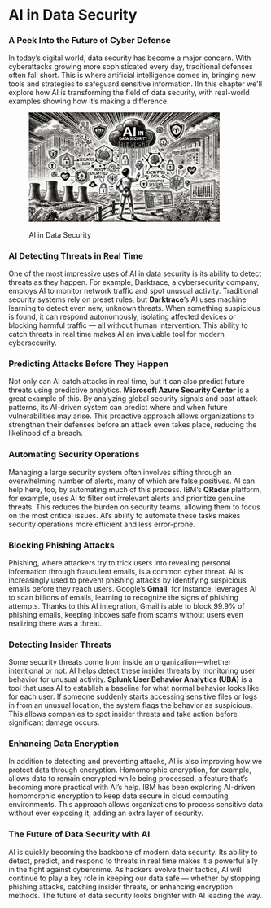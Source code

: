 # AI in Data Security

### A Peek Into the Future of Cyber Defense

In today’s digital world, data security has become a major concern. With cyberattacks growing more sophisticated every day, traditional defenses often fall short. This is where artificial intelligence comes in, bringing new tools and strategies to safeguard sensitive information. IIn this chapter we'll explore how AI is transforming the field of data security, with real-world examples showing how it’s making a difference.

<div align="left"><figure><img src="../../.gitbook/assets/ai-in-data-security-min.png" alt="" width="375"><figcaption><p>AI in Data Security</p></figcaption></figure></div>

### AI Detecting Threats in Real Time

One of the most impressive uses of AI in data security is its ability to detect threats as they happen. For example, Darktrace, a cybersecurity company, employs AI to monitor network traffic and spot unusual activity. Traditional security systems rely on preset rules, but **Darktrace**’s AI uses machine learning to detect even new, unknown threats. When something suspicious is found, it can respond autonomously, isolating affected devices or blocking harmful traffic — all without human intervention. This ability to catch threats in real time makes AI an invaluable tool for modern cybersecurity.

### Predicting Attacks Before They Happen

Not only can AI catch attacks in real time, but it can also predict future threats using predictive analytics. **Microsoft Azure Security Center** is a great example of this. By analyzing global security signals and past attack patterns, its AI-driven system can predict where and when future vulnerabilities may arise. This proactive approach allows organizations to strengthen their defenses before an attack even takes place, reducing the likelihood of a breach.

### Automating Security Operations

Managing a large security system often involves sifting through an overwhelming number of alerts, many of which are false positives. AI can help here, too, by automating much of this process. IBM’s **QRadar** platform, for example, uses AI to filter out irrelevant alerts and prioritize genuine threats. This reduces the burden on security teams, allowing them to focus on the most critical issues. AI’s ability to automate these tasks makes security operations more efficient and less error-prone.

### Blocking Phishing Attacks

Phishing, where attackers try to trick users into revealing personal information through fraudulent emails, is a common cyber threat. AI is increasingly used to prevent phishing attacks by identifying suspicious emails before they reach users. Google’s **Gmail**, for instance, leverages AI to scan billions of emails, learning to recognize the signs of phishing attempts. Thanks to this AI integration, Gmail is able to block 99.9% of phishing emails, keeping inboxes safe from scams without users even realizing there was a threat.

### Detecting Insider Threats

Some security threats come from inside an organization—whether intentional or not. AI helps detect these insider threats by monitoring user behavior for unusual activity. **Splunk User Behavior Analytics (UBA)** is a tool that uses AI to establish a baseline for what normal behavior looks like for each user. If someone suddenly starts accessing sensitive files or logs in from an unusual location, the system flags the behavior as suspicious. This allows companies to spot insider threats and take action before significant damage occurs.

### Enhancing Data Encryption

In addition to detecting and preventing attacks, AI is also improving how we protect data through encryption. Homomorphic encryption, for example, allows data to remain encrypted while being processed, a feature that’s becoming more practical with AI’s help. IBM has been exploring AI-driven homomorphic encryption to keep data secure in cloud computing environments. This approach allows organizations to process sensitive data without ever exposing it, adding an extra layer of security.

### The Future of Data Security with AI

AI is quickly becoming the backbone of modern data security. Its ability to detect, predict, and respond to threats in real time makes it a powerful ally in the fight against cybercrime. As hackers evolve their tactics, AI will continue to play a key role in keeping our data safe — whether by stopping phishing attacks, catching insider threats, or enhancing encryption methods. The future of data security looks brighter with AI leading the way.
